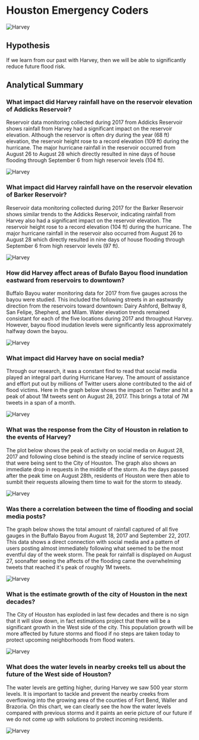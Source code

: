 # Houston Emergency Coders

![Harvey](images/harvey.jpg)

## Hypothesis

If we learn from our past with Harvey, then we will be able to significantly reduce future flood risk.

## Analytical Summary

### What impact did Harvey rainfall have on the reservoir elevation of Addicks Reservoir?

Reservoir data monitoring collected during 2017 from Addicks Reservoir shows rainfall from Harvey had a significant impact on the reservoir elevation. Although the reservor is often dry during the year (68 ft) elevation, the reservoir height rose to a record elevation (109 ft) during the hurricane. The major hurricane rainfall in the reservoir occurred from August 26 to August 28 which directly resulted in nine days of house flooding through September 6 from high reservoir levels (104 ft).

![Harvey](images/addicks_reservoir_elevation.png)

### What impact did Harvey rainfall have on the reservoir elevation of Barker Reservoir?

Reservoir data monitoring collected during 2017 for the Barker Reservoir shows similar trends to the Addicks Reservoir, indicating rainfall from Harvey also had a significant impact on the reservoir elevation. The reservoir height rose to a record elevation (104 ft) during the hurricane. The major hurricane rainfall in the reservoir also occurred from August 26 to August 28 which directly resulted in nine days of house flooding through September 6 from high reservoir levels (97 ft).

![Harvey](images/barker_reservoir_elevation.png)

### How did Harvey affect areas of Bufalo Bayou flood inundation eastward from reservoirs to downtown?

Buffalo Bayou water monitoring data for 2017 from five gauges across the bayou were studied. This included the following streets in an eastwardly direction from the reservoirs toward downtown: Dairy Ashford, Beltway 8, San Felipe, Shepherd, and Milam. Water elevation trends remained consistant for each of the five locations during 2017 and throughout Harvey. However, bayou flood inudation levels were significantly less approximately halfway down the bayou.

![Harvey](images/buffalo_bayou_elevation.png)

### What impact did Harvey have on social media?

Through our research, it was a constant find to read that social media played an integral part during Hurricane Harvey. The amount of assistance and effort put out by millions of Twitter users alone contributed to the aid of flood victims. Here in the graph below shows the impact on Twitter and hit a peak of about 1M tweets sent on August 28, 2017. This brings a total of 7M tweets in a span of a month.

![Harvey](images/HurricaneHarveyTweets3.png)

### What was the response from the City of Houston in relation to the events of Harvey?

The plot below shows the peak of activity on social media on August 28, 2017 and following close behind is the steady incline of service requests that were being sent to the City of Houston. The graph also shows an immediate drop in requests in the middle of the storm. As the days passed after the peak time on August 28th, residents of Houston were then able to sumbit their requests allowing them time to wait for the storm to steady.

![Harvey](images/SRandTwitter.png)

### Was there a correlation between the time of flooding and social media posts?

The graph below shows the total amount of rainfall captured of all five gauges in the Buffalo Bayou from August 18, 2017 and September 22, 2017. This data shows a direct connection with social media and a pattern of users posting almost immediately following what seemed to be the most eventful day of the week storm. The peak for rainfall is displayed on August 27, soonafter seeing the affects of the flooding came the overwhelming tweets that reached it's peak of roughly 1M tweets.

![Harvey](images/TwittervsBuffalo1.png)

### What is the estimate growth of the city of Houston in the next decades?

The City of Houston has exploded in last few decades and there is no sign that it will slow down, in fact estimations project that there will be a significant growth in the West side of the city. This population growth will be more affected by future storms and flood if no steps are taken today to protect upcoming neighborhoods from flood waters.

![Harvey](images/PopulationGrowth.png)

### What does the water levels in nearby creeks tell us about the future of the West side of Houston?

The water levels are getting higher, during Harvey we saw 500 year storm levels. It is important to tackle and prevent the nearby creeks from overflowing into the growing area of the counties of Fort Bend, Waller and Brazoria. On this chart, we can clearly see the how the water levels compared with previous storms and it paints an eerie picture of our future if we do not come up with solutions to protect incoming residents.

![Harvey](images/3d.png)
